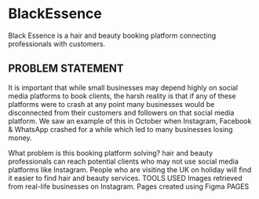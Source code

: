# BlackEssence

Black Essence is a hair and beauty booking platform connecting professionals with customers.

## PROBLEM STATEMENT
It is important that while small businesses may depend highly on social media platforms to book clients, the harsh reality is that if any of these platforms were to crash at any point many businesses would be disconnected from their customers and followers on that social media platform. We saw an example of this in October when Instagram, Facebook & WhatsApp crashed for a while which led to many businesses losing money.

What problem is this booking platform solving?
hair and beauty professionals can reach potential clients who may not use social media platforms like Instagram.
People who are visiting the UK on holiday will find it easier to find hair and beauty services.
TOOLS USED
Images retrieved from real-life businesses on Instagram.
Pages created using Figma
PAGES
